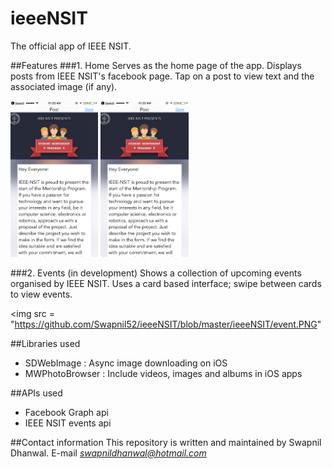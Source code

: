 # ieeeNSIT
The official app of IEEE NSIT.

##Features
###1. Home
Serves as the home page of the app. Displays posts from IEEE NSIT's facebook page. Tap on a post to view text and the associated image (if any).

<img src = "https://github.com/Swapnil52/ieeeNSIT/blob/master/ieeeNSIT/post.PNG" height = 250>
<img src = "https://github.com/Swapnil52/ieeeNSIT/blob/master/ieeeNSIT/post.PNG" height = 250>

###2. Events (in development)
Shows a collection of upcoming events organised by IEEE NSIT. Uses a card based interface; swipe between cards to view events.

<img src = "https://github.com/Swapnil52/ieeeNSIT/blob/master/ieeeNSIT/event.PNG"

##Libraries used
- SDWebImage : Async image downloading on iOS
- MWPhotoBrowser : Include videos, images and albums in iOS apps

##APIs used
- Facebook Graph api
- IEEE NSIT events api

##Contact information
This repository is written and maintained by Swapnil Dhanwal.
E-mail *swapnildhanwal@hotmail.com*
